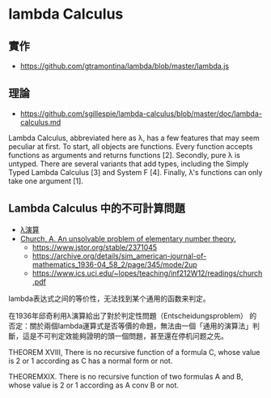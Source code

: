 # lambda Calculus

## 實作

* https://github.com/gtramontina/lambda/blob/master/lambda.js


## 理論

* https://github.com/sgillespie/lambda-calculus/blob/master/doc/lambda-calculus.md

Lambda Calculus, abbreviated here as λ, has a few features that may seem peculiar at first. To start, all objects are functions. Every function accepts functions as arguments and returns functions [2]. Secondly, pure λ is untyped. There are several variants that add types, including the Simply Typed Lambda Calculus [3] and System F [4]. Finally, λ's functions can only take one argument [1].

## Lambda Calculus 中的不可計算問題

* [λ演算](https://zh.wikipedia.org/wiki/%CE%9B%E6%BC%94%E7%AE%97)
* [Church, A. An unsolvable problem of elementary number theory.](https://www.ics.uci.edu/~lopes/teaching/inf212W12/readings/church.pdf)
    * https://www.jstor.org/stable/2371045
    * https://archive.org/details/sim_american-journal-of-mathematics_1936-04_58_2/page/345/mode/2up
    * https://www.ics.uci.edu/~lopes/teaching/inf212W12/readings/church.pdf

lambda表达式之间的等价性，无法找到某个通用的函数来判定。

在1936年邱奇利用λ演算給出了對於判定性問題（Entscheidungsproblem） 的否定：關於兩個lambda運算式是否等價的命題，無法由一個「通用的演算法」判斷，這是不可判定效能夠證明的頭一個問題，甚至還在停机问题之先。

THEOREM XVIII, There is no recursive function of a formula C, whose value is 2 or 1 according as C has a normal form or not.

THEOREMXIX. There is no recursive function of two formulas A and B, whose value is 2 or 1 according as A conv B or not.
